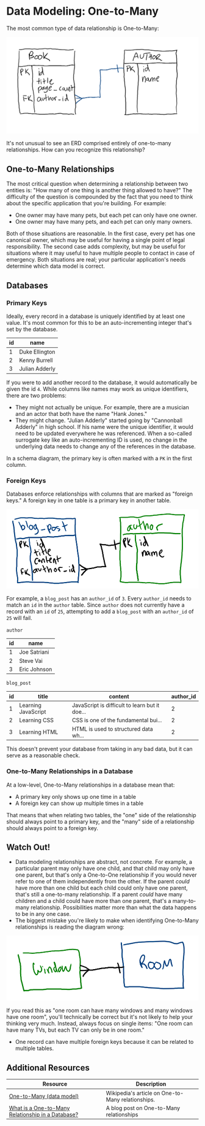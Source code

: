# Data Modeling: One-to-Many

The most common type of data relationship is One-to-Many:

![1 author has many books](assets/erd-2.png)

It's not unusual to see an ERD comprised entirely of one-to-many relationships. How can you recognize this relationship?

## One-to-Many Relationships

The most critical question when determining a relationship between two entities is: "How many of one thing is another thing allowed to have?" The difficulty of the question is compounded by the fact that you need to think about the specific application that you're building. For example:

* One owner may have many pets, but each pet can only have one owner.
* One owner may have many pets, and each pet can only many owners.

Both of those situations are reasonable. In the first case, every pet has one canonical owner, which may be useful for having a single point of legal responsibility. The second case adds complexity, but may be useful for situations where it may useful to have multiple people to contact in case of emergency. Both situations are real; your particular application's needs determine which data model is correct.

## Databases

### Primary Keys

Ideally, every record in a database is uniquely identified by at least one value. It's most common for this to be an auto-incrementing integer that's set by the database.

| id | name |
| --- | --- |
| 1 | Duke Ellington |
| 2 | Kenny Burrell |
| 3 | Julian Adderly |

If you were to add another record to the database, it would automatically be given the id `4`. While columns like names may work as unique identifiers, there are two problems:

* They might not actually be unique. For example, there are a musician and an actor that both have the name "Hank Jones."
* They might change. "Julian Adderly" started going by "Cannonball Adderly" in high school. If his name were the unique identifier, it would need to be updated everywhere he was referenced. When a so-called surrogate key like an auto-incrementing ID is used, no change in the underlying data needs to change any of the references in the database.

In a schema diagram, the primary key is often marked with a `PK` in the first column.

### Foreign Keys

Databases enforce relationships with columns that are marked as "foreign keys." A foreign key in one table is a primary key in another table.

![One author has many blog posts](assets/blog-post-author.png)

For example, a `blog_post` has an `author_id` of `3`. Every `author_id` needs to match an `id` in the `author` table. Since `author` does not currently have a record with an `id` of `25`, attempting to add a `blog_post` with an `author_id` of `25` will fail.

`author`

| id | name |
| --- | --- |
| 1 | Joe Satriani |
| 2 | Steve Vai |
| 3 | Eric Johnson |

`blog_post`

| id | title | content | author_id |
| --- | --- | --- | --- |
| 1 | Learning JavaScript | JavaScript is difficult to learn but it doe... | 2 |
| 2 | Learning CSS | CSS is one of the fundamental bui... | 2 |
| 3 | Learning HTML | HTML is used to structured data wh... | 2 |

This doesn't prevent your database from taking in any bad data, but it can serve as a reasonable check.

### One-to-Many Relationships in a Database

At a low-level, One-to-Many relationships in a database mean that:

* A primary key only shows up one time in a table
* A foreign key can show up multiple times in a table

That means that when relating two tables, the "one" side of the relationship should always point to a primary key, and the "many" side of a relationship should always point to a foreign key.

## Watch Out!

* Data modeling relationships are abstract, not concrete. For example, a particular parent may only have one child, and that child may only have one parent, but that's only a One-to-One relationship if you would never refer to one of them independently from the other. If the parent _could_ have more than one child but each child could only have one parent, that's still a one-to-many relationship. If a parent _could_ have many children and a child could have more than one parent, that's a many-to-many relationship. Possibilities matter more than what the data happens to be in any one case.
* The biggest mistake you're likely to make when identifying One-to-Many relationships is reading the diagram wrong:

![1 room has many windows](assets/window-room-erd.png)

If you read this as "one room can have many windows and many windows have one room", you'll technically be correct but it's not likely to help your thinking very much. Instead, always focus on single items: "One room can have many TVs, but each TV can only be in one room."
* One record can have multiple foreign keys because it can be related to multiple tables.

## Additional Resources

| Resource | Description |
| --- | --- |
| [One-to-Many (data model)](https://en.wikipedia.org/wiki/One-to-many_(data_model)) | Wikipedia's article on One-to-Many relationships. |
| [What is a One-to-Many Relationship in a Database?](https://vertabelo.com/blog/one-to-many-relationship/) | A blog post on One-to-Many relationships |
